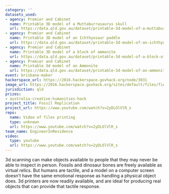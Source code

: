 ```yaml
---
category: ''
datasets_used:
- agency: Premier and Cabinet
  name: Printable 3D model of a Muttaburrasaurus skull
  url: https://data.qld.gov.au/dataset/printable-3d-model-of-a-muttaburrasaurus-skull
- agency: Premier and Cabinet
  name: Printable 3D model of an Ichthyosaur paddle
  url: https://data.qld.gov.au/dataset/printable-3d-model-of-an-ichthyosaur-paddle
- agency: Premier and Cabinet
  name: Printable 3D model of a block of ammonite
  url: https://data.qld.gov.au/dataset/printable-3d-model-of-a-block-of-ammonite
- agency: Premier and Cabinet
  name: Printable 3d model of an Ammonite
  url: https://data.qld.gov.au/dataset/printable-3d-model-of-an-ammonite
event: brisbane-maker
hackerspace_url: https://2016.hackerspace.govhack.org/node/3031
image_url: https://2016.hackerspace.govhack.org/sites/default/files/field/image/IMG_20160730_163838.jpg
jurisdiction: qld
prizes:
- australia-creative-humanities-hack
project_title: Fossil Replication
project_url: https://www.youtube.com/watch?v=2yDLOlVlR_s
repo:
  name: Video of files printing
  type: unknown
  url: https://www.youtube.com/watch?v=2yDLOlVlR_s
team_name: EngineerInResidence
video:
  type: youtube
  url: https://www.youtube.com/watch?v=2yDLOlVlR_s
---
```


3d scanning can make objects available to people that they may never be able to inspect in person. Fossils and dinosaur bones are freely available as virtual relics. But humans are tactile, and a model on a computer screen doesn't have the same emotional response as handling a physical object does. 3d printers are now readily available, and are ideal for producing real objects that can provide that tactile response.